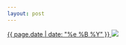 ```yaml
---
layout: post
---
```


<p>
  <a href="/386">
    <time>{{ page.date | date: "%e %B %Y" }}</time>
    <img src="{{ site.assets_url }}/386.jpg">
  </a>
  
</p>
